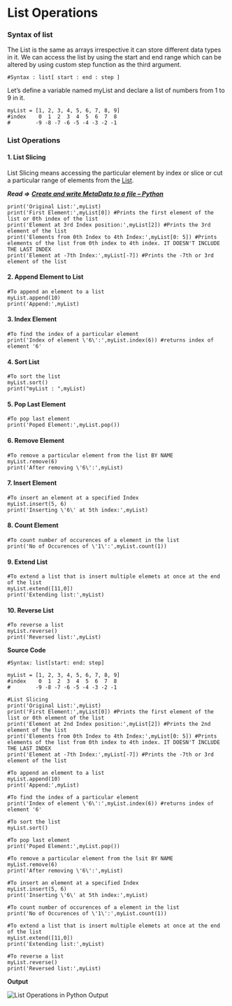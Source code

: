 # List Operations

### Syntax of list

The List is the same as arrays irrespective it can store different data types in it. We can access the list by using the start and end range which can be altered by using custom step function as the third argument.

```text
#Syntax : list[ start : end : step ]
```

Let’s define a variable named myList and declare a list of numbers from 1 to 9 in it.

```text
myList = [1, 2, 3, 4, 5, 6, 7, 8, 9]
#index    0  1  2  3  4  5  6  7  8
#        -9 -8 -7 -6 -5 -4 -3 -2 -1
```

### List Operations

#### 1. List Slicing

List Slicing means accessing the particular element by index or slice or cut a particular range of elements from the [List](https://docs.python.org/3/tutorial/datastructures.html).

_**Read =&gt;**_ [_**Create and write MetaData to a file – Python**_](https://codezup.com/create-write-metadata-file-python/)

```text
print('Original List:',myList)
print('First Element:',myList[0]) #Prints the first element of the list or 0th index of the list
print('Element at 3rd Index position:',myList[2]) #Prints the 3rd element of the list
print('Elements from 0th Index to 4th Index:',myList[0: 5]) #Prints elements of the list from 0th index to 4th index. IT DOESN'T INCLUDE THE LAST INDEX
print('Element at -7th Index:',myList[-7]) #Prints the -7th or 3rd element of the list
```

#### 2. Append Element to List

```text
#To append an element to a list
myList.append(10)
print('Append:',myList)
```

#### 3. Index Element

```text
#To find the index of a particular element
print('Index of element \'6\':',myList.index(6)) #returns index of element '6'
```

#### 4. Sort List

```text
#To sort the list
myList.sort()
print("myList : ",myList)
```

#### 5. Pop Last Element

```text
#To pop last element
print('Poped Element:',myList.pop())
```

#### 6. Remove Element

```text
#To remove a particular element from the list BY NAME
myList.remove(6)
print('After removing \'6\':',myList)
```

#### 7. Insert Element

```text
#To insert an element at a specified Index
myList.insert(5, 6)
print('Inserting \'6\' at 5th index:',myList)
```

#### 8. Count Element

```text
#To count number of occurences of a element in the list
print('No of Occurences of \'1\':',myList.count(1))
```

#### 9. Extend List

```text
#To extend a list that is insert multiple elemets at once at the end of the list
myList.extend([11,0])
print('Extending list:',myList)
```

#### 10. Reverse List

```text
#To reverse a list
myList.reverse()
print('Reversed list:',myList)
```

**Source Code**

```text
#Syntax: list[start: end: step]

myList = [1, 2, 3, 4, 5, 6, 7, 8, 9]
#index    0  1  2  3  4  5  6  7  8
#        -9 -8 -7 -6 -5 -4 -3 -2 -1

#List Slicing
print('Original List:',myList)
print('First Element:',myList[0]) #Prints the first element of the list or 0th element of the list
print('Element at 2nd Index position:',myList[2]) #Prints the 2nd element of the list
print('Elements from 0th Index to 4th Index:',myList[0: 5]) #Prints elements of the list from 0th index to 4th index. IT DOESN'T INCLUDE THE LAST INDEX
print('Element at -7th Index:',myList[-7]) #Prints the -7th or 3rd element of the list

#To append an element to a list
myList.append(10)
print('Append:',myList)

#To find the index of a particular element
print('Index of element \'6\':',myList.index(6)) #returns index of element '6'

#To sort the list
myList.sort()

#To pop last element
print('Poped Element:',myList.pop())

#To remove a particular element from the lsit BY NAME
myList.remove(6)
print('After removing \'6\':',myList)

#To insert an element at a specified Index
myList.insert(5, 6)
print('Inserting \'6\' at 5th index:',myList)

#To count number of occurences of a element in the list
print('No of Occurences of \'1\':',myList.count(1))

#To extend a list that is insert multiple elemets at once at the end of the list
myList.extend([11,0])
print('Extending list:',myList)

#To reverse a list
myList.reverse()
print('Reversed list:',myList)
```

**Output**

![List Operations in Python Output](https://i0.wp.com/codezup.com/wp-content/uploads/2019/12/List-Operations-in-Python-Output.png?resize=665%2C311&ssl=1)

